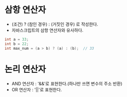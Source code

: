 # 삼항 연산자

- (조건) ? (참인 경우) : (거짓인 경우) 로 작성한다.
- 자바스크립트의 삼항 연산자와 유사하다.

```c
int a = 33;
int b = 22;
int max_num = (a > b) ? (a) : (b);  // 33
```

# 논리 연산자

- AND 연산자 : '&&'로 표현한다.(하나만 쓰면 변수의 주소 반환)
- OR 연산자 : '||'로 표현한다.